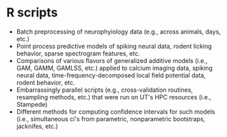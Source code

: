 # R scripts

* Batch preprocessing of neurophyiology data (e.g., across animals, days, etc.)
* Point process predictive models of spiking neural data, rodent licking behavior, sparse spectrogram features, etc.
* Comparisons of various flavors of generalized additive models (i.e., GAM, GAMM, GAMLSS, etc.) applied to calcium imaging data, spiking neural data, time-frequency-decomposed local field potential data, rodent behavior, etc.
* Embarrassingly parallel scripts (e.g., cross-validation routines, resampling methods, etc.) that were run on UT's HPC resources (i.e., Stampede)  
* Different methods for computing confidence intervals for such models (i.e., simultaneous ci's from parametric, nonparametric bootstraps, jacknifes, etc.)

 
